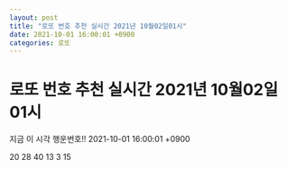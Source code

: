 ```yaml
---
layout: post
title: "로또 번호 추천 실시간 2021년 10월02일01시"
date: 2021-10-01 16:00:01 +0900
categories: 로또
---
```


# 로또 번호 추천 실시간 2021년 10월02일01시

지금 이 시각 행운번호!! 2021-10-01 16:00:01 +0900

 20  28  40  13  3  15 

